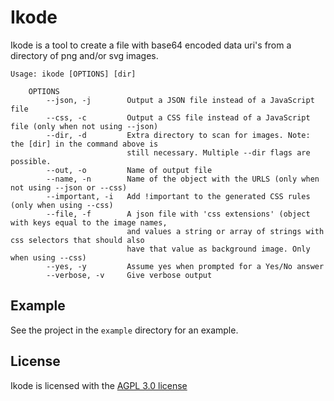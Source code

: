 # Ikode
Ikode is a tool to create a file with base64 encoded data uri's from a directory of png and/or svg images.

```
Usage: ikode [OPTIONS] [dir]

	OPTIONS
		--json, -j        Output a JSON file instead of a JavaScript file
		--css, -c         Output a CSS file instead of a JavaScript file (only when not using --json)
		--dir, -d         Extra directory to scan for images. Note: the [dir] in the command above is
		                  still necessary. Multiple --dir flags are possible.
		--out, -o         Name of output file
		--name, -n        Name of the object with the URLS (only when not using --json or --css)
		--important, -i   Add !important to the generated CSS rules (only when using --css)
		--file, -f        A json file with 'css extensions' (object with keys equal to the image names,
		                  and values a string or array of strings with css selectors that should also
		                  have that value as background image. Only when using --css)
		--yes, -y         Assume yes when prompted for a Yes/No answer
		--verbose, -v     Give verbose output
```

## Example
See the project in the `example` directory for an example.

## License
Ikode is licensed with the [AGPL 3.0 license](https://opensource.org/licenses/AGPL-3.0)